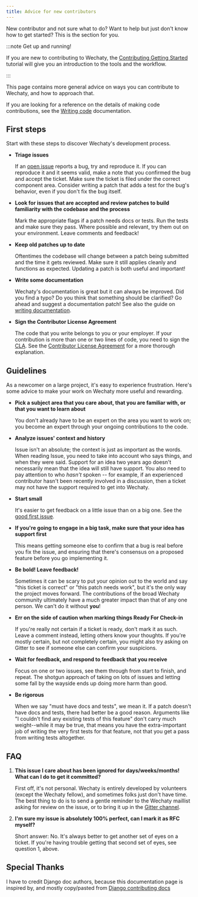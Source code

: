 ```yaml
---
title: Advice for new contributors
---
```


New contributor and not sure what to do? Want to help but just don't know how
to get started? This is the section for you.

:::note Get up and running!

  If you are new to contributing to Wechaty, the [Contributing Getting Started](intro/contributing)
  tutorial will give you an introduction to the tools and the workflow.

:::

This page contains more general advice on ways you can contribute to Wechaty,
and how to approach that.

If you are looking for a reference on the details of making code contributions,
see the [Writing code](writing-code.md) documentation.

## First steps

Start with these steps to discover Wechaty's development process.

- **Triage issues**

  If an [open issue](https://github.com/wechaty/wechaty/issues?q=is%3Aopen+is%3Aissue)
  reports a bug, try and reproduce it.
  If you can reproduce it and it seems valid,
  make a note that you confirmed the bug
  and accept the ticket. Make sure the ticket is filed under the correct
  component area. Consider writing a patch that adds a test for the bug's
  behavior, even if you don't fix the bug itself.

- **Look for issues that are accepted and review patches to build familiarity
  with the codebase and the process**

  Mark the appropriate flags if a patch needs docs or tests.
  Run the tests and make sure they pass.
  Where possible and relevant, try them out on your environment.
  Leave comments and feedback!

- **Keep old patches up to date**

  Oftentimes the codebase will change between a patch being submitted and the
  time it gets reviewed. Make sure it still applies cleanly and functions as
  expected. Updating a patch is both useful and important!

- **Write some documentation**

  Wechaty's documentation is great but it can always be improved. Did you find
  a typo? Do you think that something should be clarified? Go ahead and
  suggest a documentation patch! See also the guide on [writing documentation](writing-documentation.md).

- **Sign the Contributor License Agreement**

  The code that you write belongs to you or your employer. If your
  contribution is more than one or two lines of code, you need to sign the
  [CLA](https://cla-assistant.io/wechaty/wechaty). See the
  [Contributor License Agreement](https://en.wikipedia.org/wiki/Contributor_License_Agreement)
  for a more thorough explanation.

## Guidelines

As a newcomer on a large project, it's easy to experience frustration. Here's
some advice to make your work on Wechaty more useful and rewarding.

- **Pick a subject area that you care about, that you are familiar with, or
  that you want to learn about**

  You don't already have to be an expert on the area you want to work on; you
  become an expert through your ongoing contributions to the code.

- **Analyze issues' context and history**

  Issue isn't an absolute; the context is just as important as the words.
  When reading Issue, you need to take into account who says things, and when
  they were said. Support for an idea two years ago doesn't necessarily mean
  that the idea will still have support. You also need to pay attention to who
  *hasn't* spoken -- for example, if an experienced contributor hasn't been
  recently involved in a discussion, then a ticket may not have the support
  required to get into Wechaty.

- **Start small**

  It's easier to get feedback on a little issue than on a big one. See the
  [good first issue](https://github.com/search?q=org%3Awechaty+label%3A%22good+first+issue%22&type=issues).

- **If you're going to engage in a big task, make sure that your idea has
  support first**

  This means getting someone else to confirm that a bug is real before you fix
  the issue, and ensuring that there's consensus on a proposed feature before
  you go implementing it.

- **Be bold! Leave feedback!**

  Sometimes it can be scary to put your opinion out to the world and say "this
  ticket is correct" or "this patch needs work", but it's the only way the
  project moves forward. The contributions of the broad Wechaty community
  ultimately have a much greater impact than that of any one person. We can't
  do it without **you**!

- **Err on the side of caution when marking things Ready For Check-in**

  If you're really not certain if a ticket is ready, don't mark it as
  such. Leave a comment instead, letting others know your thoughts.  If you're
  mostly certain, but not completely certain, you might also try asking on Gitter
  to see if someone else can confirm your suspicions.

- **Wait for feedback, and respond to feedback that you receive**

  Focus on one or two issues, see them through from start to finish, and
  repeat. The shotgun approach of taking on lots of issues and letting some
  fall by the wayside ends up doing more harm than good.

- **Be rigorous**

  When we say "must have docs and tests", we mean it. If a patch
  doesn't have docs and tests, there had better be a good reason. Arguments
  like "I couldn't find any existing tests of this feature" don't carry much
  weight--while it may be true, that means you have the extra-important job of
  writing the very first tests for that feature, not that you get a pass from
  writing tests altogether.

## FAQ

1. **This issue I care about has been ignored for days/weeks/months! What can
   I do to get it committed?**

   First off, it's not personal. Wechaty is entirely developed by volunteers
   (except the Wechaty fellow), and sometimes folks just don't have time. The
   best thing to do is to send a gentle reminder to the Wechaty maillist
   asking for review on the issue, or to bring it up in the
   [Gitter channel](https://gitter.im/wechaty/wechaty).

2. **I'm sure my issue is absolutely 100% perfect, can I mark it as RFC
   myself?**

   Short answer: No. It's always better to get another set of eyes on a
   ticket. If you're having trouble getting that second set of eyes, see
   question 1, above.

## Special Thanks

I have to credit Django doc authors, because this documentation page is inspired by, and mostly copy/pasted from [Django contributing docs](https://github.com/django/django/blob/main/docs/internals/contributing/new-contributors.txt)
